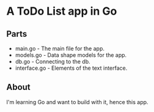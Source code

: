 # A ToDo List app in Go

## Parts

- main.go - The main file for the app.
- models.go - Data shape models for the app.
- db.go - Connecting to the db.
- interface.go - Elements of the text interface.

## About

I'm learning Go and want to build with it, hence this app.
